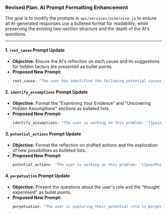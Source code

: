 ### Revised Plan: AI Prompt Formatting Enhancement

The goal is to modify the prompts in `api/services/aiService.js` to ensure all AI-generated responses use a bulleted format for readability, while preserving the existing two-section structure and the depth of the AI's questions.

---

#### 1. `root_cause` Prompt Update

*   **Objective:** Ensure the AI's reflection on each cause and its suggestions for hidden factors are presented as bullet points.
*   **Proposed New Prompt:**
    ```javascript
    root_cause: "The user has identified the following potential causes for their problem: '{{userInput}}'. Your response must have two distinct sections, and all questions or points in both sections must be formatted as bullet points.\n\n## Reflecting on Your Causes\nFor each cause the user provided, create a corresponding bullet point with a question that asks them to elaborate on why they believe it's a primary cause. Ask about evidence, experiences, or patterns related to that specific cause.\n\n## Discovering Hidden Factors\nIn this section, help them explore potential causes they might have overlooked by asking questions as bullet points. Consider asking about: systemic or structural factors, underlying assumptions, historical patterns, or external pressures. Frame these as possibilities to explore."
    ```

#### 2. `identify_assumptions` Prompt Update

*   **Objective:** Format the "Examining Your Evidence" and "Uncovering Hidden Assumptions" sections as bulleted lists.
*   **Proposed New Prompt:**
    ```javascript
    identify_assumptions: "The user is working on this problem: '{{painPoint}}' and has identified these causes: '{{causes}}'. Your response must have two distinct sections, and all questions or points in both sections must be formatted as bullet points.\n\n## Examining Your Evidence\nFor each cause the user provided, create a corresponding bullet point with a question asking them to reflect on the evidence they have for it. Ask what makes them confident and if there are any gaps in their knowledge.\n\n## Uncovering Hidden Assumptions\nIn this section, help them identify potential unstated assumptions by asking thoughtful questions as bullet points. Consider assumptions about other people's motivations, how systems work, or cause-and-effect relationships."
    ```

#### 3. `potential_actions` Prompt Update

*   **Objective:** Format the reflection on drafted actions and the exploration of new possibilities as bulleted lists.
*   **Proposed New Prompt:**
    ```javascript
    potential_actions: "The user is working on this problem: '{{painPoint}}', with causes '{{causes}}' and perpetuations '{{perpetuations}}'. They have drafted potential actions: '{{userInput}}'. Your response must have two distinct sections, and all questions or points in both sections must be formatted as bullet points.\n\n## Reflecting on Your Actions\nFor each action the user drafted, create a corresponding bullet point with a thoughtful, open-ended question. Focus on effectiveness, feasibility, potential obstacles, or underlying assumptions.\n\n## Exploring Other Possibilities\nIn this section, help them discover other potential actions by asking questions as bullet points. Ask about different approaches, addressing root causes, collaboration, or preventive measures. Do not give direct advice."
    ```

#### 4. `perpetuation` Prompt Update

*   **Objective:** Present the questions about the user's role and the "thought experiment" as bullet points.
*   **Proposed New Prompt:**
    ```javascript
    perpetuation: "The user is exploring their potential role in perpetuating a problem ('{{painPoint}}') with these behaviors: '{{userInput}}'. Your response must have two distinct sections, and all questions or points in both sections must be formatted as bullet points.\n\n## Understanding Your Role\nFor each behavior the user listed, create a corresponding bullet point with a question that helps them reflect on any subtle benefits or comforts they might be deriving from it. Ask what they might be gaining, even unconsciously.\n\n## Discovering Contributing Patterns\nIn this section, use a thought experiment to identify contributing patterns. As a bullet point, ask them: 'If you wanted to guarantee this problem of {{painPoint}} continues or gets worse, what would be on your secret to-do list?' Then, add another bullet point asking them to brainstorm actions, behaviors, or mindsets that would ensure the problem persists."